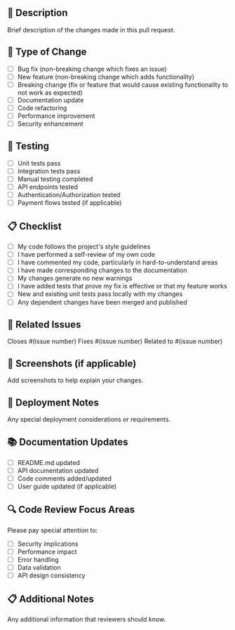 ## 📝 Description
Brief description of the changes made in this pull request.

## 🔄 Type of Change
- [ ] Bug fix (non-breaking change which fixes an issue)
- [ ] New feature (non-breaking change which adds functionality)
- [ ] Breaking change (fix or feature that would cause existing functionality to not work as expected)
- [ ] Documentation update
- [ ] Code refactoring
- [ ] Performance improvement
- [ ] Security enhancement

## 🧪 Testing
- [ ] Unit tests pass
- [ ] Integration tests pass
- [ ] Manual testing completed
- [ ] API endpoints tested
- [ ] Authentication/Authorization tested
- [ ] Payment flows tested (if applicable)

## 📋 Checklist
- [ ] My code follows the project's style guidelines
- [ ] I have performed a self-review of my own code
- [ ] I have commented my code, particularly in hard-to-understand areas
- [ ] I have made corresponding changes to the documentation
- [ ] My changes generate no new warnings
- [ ] I have added tests that prove my fix is effective or that my feature works
- [ ] New and existing unit tests pass locally with my changes
- [ ] Any dependent changes have been merged and published

## 🔗 Related Issues
Closes #(issue number)
Fixes #(issue number)
Related to #(issue number)

## 📸 Screenshots (if applicable)
Add screenshots to help explain your changes.

## 🚀 Deployment Notes
Any special deployment considerations or requirements.

## 📚 Documentation Updates
- [ ] README.md updated
- [ ] API documentation updated
- [ ] Code comments added/updated
- [ ] User guide updated (if applicable)

## 🔍 Code Review Focus Areas
Please pay special attention to:
- [ ] Security implications
- [ ] Performance impact
- [ ] Error handling
- [ ] Data validation
- [ ] API design consistency

## 📋 Additional Notes
Any additional information that reviewers should know.
